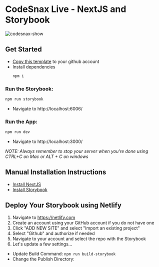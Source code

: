# CodeSnax Live - NextJS and Storybook

![codesnax-show](https://github.com/Repped-In-Tech/codesnax-live-next-js-storybook/assets/29741570/59c085f5-3d10-4d47-8e1f-d3f22d950842)

## Get Started
- [Copy this template](https://githubtools.reppedintech.com/u/Repped-In-Tech/codesnax-live-next-js-storybook) to your github account
- Install dependencies
  ```bash
  npm i
  ```
### Run the Storybook:
```bash
npm run storybook
```
- Navigate to http://localhost:6006/

### Run the App:
```bash
npm run dev
```
- Navigate to http://localhost:3000/

_NOTE: Always remember to stop your server when you're done using CTRL+C on Mac or ALT + C on windows_

## Manual Installation Instructions
- [Install NextJS](https://nextjs.org/docs/getting-started/installation)
- [Install Storybook](https://storybook.js.org/docs/get-started/nextjs)

## Deploy Your Storybook using Netlify
1. Navigate to https://netlify.com
2. Create an account using your GitHub account if you do not have one
3. Click "ADD NEW SITE" and select "Import an existing project"
4. Select "Github" and authorize if needed
5. Navigate to your account and select the repo with the Storybook
6. Let's update a few settings...
  - Update Build Command: `npm run build-storybook`
  - Change the Publish Directory: 


